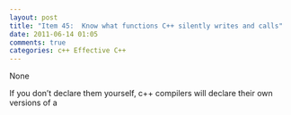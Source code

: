 ```yaml
---
layout: post
title: "Item 45:  Know what functions C++ silently writes and calls"
date: 2011-06-14 01:05
comments: true
categories: c++ Effective C++
---
```


None


If you don’t declare them yourself, c++ compilers will declare their own versions of a

